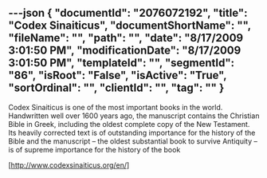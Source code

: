 ---json
{
  "documentId": "2076072192",
  "title": "Codex Sinaiticus",
  "documentShortName": "",
  "fileName": "",
  "path": "",
  "date": "8/17/2009 3:01:50 PM",
  "modificationDate": "8/17/2009 3:01:50 PM",
  "templateId": "",
  "segmentId": "86",
  "isRoot": "False",
  "isActive": "True",
  "sortOrdinal": "",
  "clientId": "",
  "tag": ""
}
---

Codex Sinaiticus is one of the most important books in the world. Handwritten well over 1600 years ago, the manuscript contains the Christian Bible in Greek, including the oldest complete copy of the New Testament. Its heavily corrected text is of outstanding importance for the history of the Bible and the manuscript – the oldest substantial book to survive Antiquity – is of supreme importance for the history of the book

[http://www.codexsinaiticus.org/en/]

